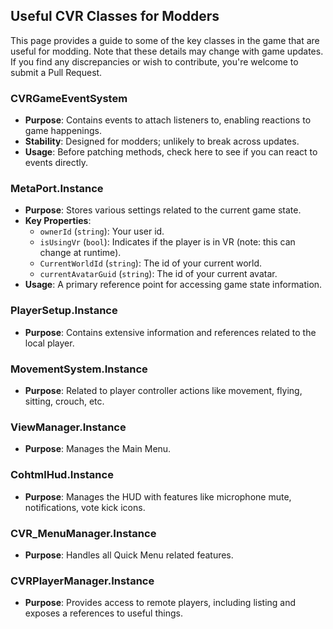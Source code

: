 ## Useful CVR Classes for Modders

This page provides a guide to some of the key classes in the game that are useful for modding. Note that these details
may change with game updates. If you find any discrepancies or wish to contribute, you're welcome to submit a Pull
Request.

### CVRGameEventSystem

- **Purpose**: Contains events to attach listeners to, enabling reactions to game happenings.
- **Stability**: Designed for modders; unlikely to break across updates.
- **Usage**: Before patching methods, check here to see if you can react to events directly.

### MetaPort.Instance

- **Purpose**: Stores various settings related to the current game state.
- **Key Properties**:
    - `ownerId` (`string`): Your user id.
    - `isUsingVr` (`bool`): Indicates if the player is in VR (note: this can change at runtime).
    - `CurrentWorldId` (`string`): The id of your current world.
    - `currentAvatarGuid` (`string`): The id of your current avatar.
- **Usage**: A primary reference point for accessing game state information.

### PlayerSetup.Instance

- **Purpose**: Contains extensive information and references related to the local player.

### MovementSystem.Instance

- **Purpose**: Related to player controller actions like movement, flying, sitting, crouch, etc.

### ViewManager.Instance

- **Purpose**: Manages the Main Menu.

### CohtmlHud.Instance

- **Purpose**: Manages the HUD with features like microphone mute, notifications, vote kick icons.

### CVR_MenuManager.Instance

- **Purpose**: Handles all Quick Menu related features.

### CVRPlayerManager.Instance

- **Purpose**: Provides access to remote players, including listing and exposes a references to useful things.
